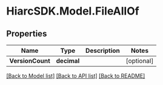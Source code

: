# HiarcSDK.Model.FileAllOf
## Properties

Name | Type | Description | Notes
------------ | ------------- | ------------- | -------------
**VersionCount** | **decimal** |  | [optional] 

[[Back to Model list]](../README.md#documentation-for-models) [[Back to API list]](../README.md#documentation-for-api-endpoints) [[Back to README]](../README.md)

